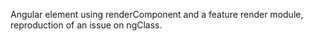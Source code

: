 Angular element using renderComponent and a feature render module, reproduction of an issue on ngClass.

